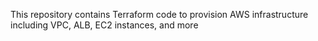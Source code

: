 This repository contains Terraform code to provision AWS infrastructure including VPC, ALB, EC2 instances, and more
